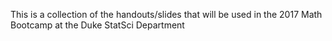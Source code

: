 This is a collection of the handouts/slides that will be used in the 2017 Math Bootcamp at the Duke StatSci Department
